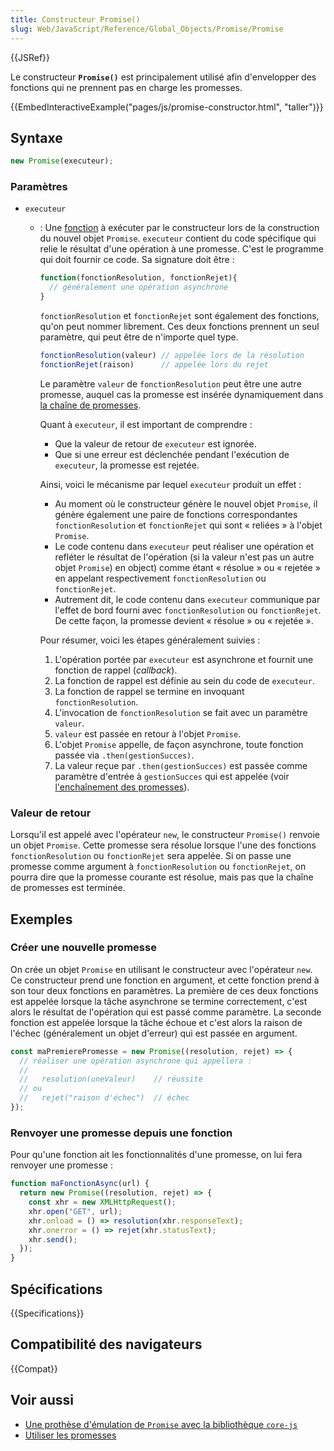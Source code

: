 ```yaml
---
title: Constructeur Promise()
slug: Web/JavaScript/Reference/Global_Objects/Promise/Promise
---
```


{{JSRef}}

Le constructeur **`Promise()`** est principalement utilisé afin d'envelopper des fonctions qui ne prennent pas en charge les promesses.

{{EmbedInteractiveExample("pages/js/promise-constructor.html", "taller")}}

## Syntaxe

```js
new Promise(executeur);
```

### Paramètres

- `executeur`

  - : Une [fonction](/fr/docs/Web/JavaScript/Reference/Global_Objects/Function) à exécuter par le constructeur lors de la construction du nouvel objet `Promise`. `executeur` contient du code spécifique qui relie le résultat d'une opération à une promesse. C'est le programme qui doit fournir ce code. Sa signature doit être&nbsp;:

    ```js
    function(fonctionResolution, fonctionRejet){
      // généralement une opération asynchrone
    }
    ```

    `fonctionResolution` et `fonctionRejet` sont également des fonctions, qu'on peut nommer librement. Ces deux fonctions prennent un seul paramètre, qui peut être de n'importe quel type.

    <!-- prettier-ignore -->
    ```js
    fonctionResolution(valeur) // appelée lors de la résolution
    fonctionRejet(raison)      // appelée lors du rejet
    ```

    Le paramètre `valeur` de `fonctionResolution` peut être une autre promesse, auquel cas la promesse est insérée dynamiquement dans [la chaîne de promesses](/fr/docs/Web/JavaScript/Reference/Global_Objects/Promise#enchaînement_de_promesses).

    Quant à `executeur`, il est important de comprendre&nbsp;:

    - Que la valeur de retour de `executeur` est ignorée.
    - Que si une erreur est déclenchée pendant l'exécution de `executeur`, la promesse est rejetée.

    Ainsi, voici le mécanisme par lequel `executeur` produit un effet&nbsp;:

    - Au moment où le constructeur génère le nouvel objet `Promise`, il génère également une paire de fonctions correspondantes `fonctionResolution` et `fonctionRejet` qui sont «&nbsp;reliées&nbsp;» à l'objet `Promise`.
    - Le code contenu dans `executeur` peut réaliser une opération et refléter le résultat de l'opération (si la valeur n'est pas un autre objet `Promise`) en object) comme étant «&nbsp;résolue&nbsp;» ou «&nbsp;rejetée&nbsp;» en appelant respectivement `fonctionResolution` ou `fonctionRejet`.
    - Autrement dit, le code contenu dans `executeur` communique par l'effet de bord fourni avec `fonctionResolution` ou `fonctionRejet`. De cette façon, la promesse devient «&nbsp;résolue&nbsp;» ou «&nbsp;rejetée&nbsp;».

    Pour résumer, voici les étapes généralement suivies&nbsp;:

    1. L'opération portée par `executeur` est asynchrone et fournit une fonction de rappel (<i lang="en">callback</i>).
    2. La fonction de rappel est définie au sein du code de `executeur`.
    3. La fonction de rappel se termine en invoquant `fonctionResolution`.
    4. L'invocation de `fonctionResolution` se fait avec un paramètre `valeur`.
    5. `valeur` est passée en retour à l'objet `Promise`.
    6. L'objet `Promise` appelle, de façon asynchrone, toute fonction passée via `.then(gestionSucces)`.
    7. La valeur reçue par `.then(gestionSucces)` est passée comme paramètre d'entrée à `gestionSucces` qui est appelée (voir [l'enchaînement des promesses](/fr/docs/Web/JavaScript/Reference/Global_Objects/Promise#enchaînement_de_promesses)).

### Valeur de retour

Lorsqu'il est appelé avec l'opérateur `new`, le constructeur `Promise()` renvoie un objet `Promise`. Cette promesse sera résolue lorsque l'une des fonctions `fonctionResolution` ou `fonctionRejet` sera appelée. Si on passe une promesse comme argument à `fonctionResolution` ou `fonctionRejet`, on pourra dire que la promesse courante est résolue, mais pas que la chaîne de promesses est terminée.

## Exemples

### Créer une nouvelle promesse

On crée un objet `Promise` en utilisant le constructeur avec l'opérateur `new`. Ce constructeur prend une fonction en argument, et cette fonction prend à son tour deux fonctions en paramètres. La première de ces deux fonctions est appelée lorsque la tâche asynchrone se termine correctement, c'est alors le résultat de l'opération qui est passé comme paramètre. La seconde fonction est appelée lorsque la tâche échoue et c'est alors la raison de l'échec (généralement un objet d'erreur) qui est passée en argument.

```js
const maPremierePromesse = new Promise((resolution, rejet) => {
  // réaliser une opération asynchrone qui appellera :
  //
  //   resolution(uneValeur)    // réussite
  // ou
  //   rejet("raison d'échec")  // échec
});
```

### Renvoyer une promesse depuis une fonction

Pour qu'une fonction ait les fonctionnalités d'une promesse, on lui fera renvoyer une promesse&nbsp;:

```js
function maFonctionAsync(url) {
  return new Promise((resolution, rejet) => {
    const xhr = new XMLHttpRequest();
    xhr.open("GET", url);
    xhr.onload = () => resolution(xhr.responseText);
    xhr.onerror = () => rejet(xhr.statusText);
    xhr.send();
  });
}
```

## Spécifications

{{Specifications}}

## Compatibilité des navigateurs

{{Compat}}

## Voir aussi

- [Une prothèse d'émulation de `Promise` avec la bibliothèque `core-js`](https://github.com/zloirock/core-js#ecmascript-promise)
- [Utiliser les promesses](/fr/docs/Web/JavaScript/Guide/Using_promises)
